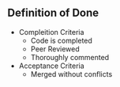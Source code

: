 ## Definition of Done

- Compleition Criteria
    -	Code is completed
    -   Peer Reviewed
    - Thoroughly commented
- Acceptance Criteria
	- Merged without conflicts
